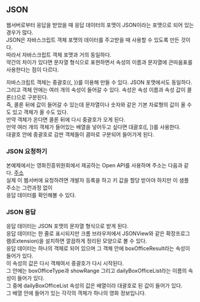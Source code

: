 ## JSON
웹서버로부터 응답을 받았을 때 응답 데이터의 포맷이 JSON이라는 포맷으로 되어 있는 경우가 많다.  
JSON은 자바스크립트 객체 포맷의 데이터를 주고받을 때 사용할 수 있도록 만든 것이다.  
따라서 자바스크립트 객체 포맷과 거의 동일하다.  
약간의 차이가 있다면 문자열 형식으로 표현하면서 속성의 이름과 문자열에 큰따옴표를 사용한다는 점이 다르다.

자바스크립트 객체는 중괄호({, })를 이용해 만들 수 있다. JSON 포맷에서도 동일하다.  
그리고 객체 안에는 여러 개의 속성이 들어갈 수 있다. 속성은 속성 이름과 속성 값이 콜론(:)으로 구분된다.  
즉, 콜론 뒤에 값이 들어갈 수 있는데 문자열이나 숫자와 같은 기본 자료형의 값이 올 수도 있고 객체가 올 수도 있다.  
만약 객체가 온다면 콜론 뒤에 다시 중괄호가 오게 된다.  
만약 여러 개의 객체가 들어있는 배열을 넣어두고 싶다면 대괄호([, ])를 사용한다.  
대괄호 안에 중괄호로 감싼 객체들이 콤마로 구분되어 들어가게 된다.

### JSON 요청하기  
  본예제에서는 영화진흥위원회에서 제공하는 Open API를 사용하며 주소는 다음과 같다. [주소](http://kobis.or.kr/kobisopenapi/webservice/rest/boxoffice/searchDailyBoxOfficeList.json?key=f5eef3421c602c6cb7ea224104795888&targetDt=20120101)  
  실제 이 웹서버에 요청하려면 개발자 등록을 하고 키 값을 할당 받아야 하지만 이 샘플 주소는 그런과정 없이  
  응답 데이터를 확인해볼 수 있다.
  
### JSON 응답  
  응답 데이터는 JSON 포맷의 문자열 형식으로 받게 된다.  
  응답 데이터는 한 줄로 표시되지만 크롬 브라우저에서 JSONView와 같은 확장프로그램(Extension)을 설치하면 
  깔끔하게 정리된 모양으로 볼 수 있다.  
  응답 데이터는 하나의 객체로 되어 있으며 그 객체 안에 boxOfficeResult라는 속성이 들어가 있다.  
  이 속성의 값은 다시 객체여서 중괄호가 다시 시작된다.  
  그 안에는 boxOfficeType과 showRange 그리고 dailyBoxOfficeList라는 이름의 속성이 들어가 있다.  
  그 중에 dailyBoxOfficeList 속성의 값은 배열이라 대괄호로 된 값이 들어가 있다.  
  그 배열 안에 들어가 있는 각각의 객체가 하나의 영화 정보입니다.

